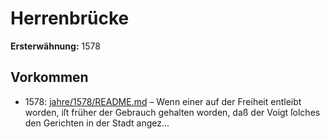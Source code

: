 # Herrenbrücke

**Ersterwähnung:** 1578

## Vorkommen
- 1578: [jahre/1578/README.md](../jahre/1578/README.md) – Wenn einer auf der Freiheit entleibt worden, iſt früher
der Gebrauch gehalten worden, daß der Voigt ſolches den
Gerichten in der Stadt angez...
